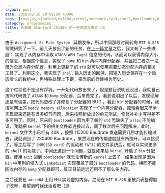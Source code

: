 ```yaml
---
layout: post
date: 2018-02-16 20:09:00 +0800
tags: [rust,os,stanford,cs140e,kernel,hardware,rpi3,shell,bootloader,mit 6.828,atags]
category: programming
title: 近来做 Stanford CS140e 的一些进展和思考（3）
---
```


由于 `Assignment 2: File System ` 延期发布，所以中间那段时间转向 `MIT 6.828` 稍微研究了一下。前几天放出了新的任务，在[上一篇文章](/programming/2018/02/06/thoughts-on-stanford-cs140e-2/)之后，我又有了一些进展： 实现了从内存中读取 `ATAGS(ARM Tags)` 信息的代码，从而可以获得内存大小的信息，根据这个信息，实现了 `bump` 和 `bin` 两种内存分配器，并且把二者之一注册为全局内存分配器，利用上更新了的 `std` 就可以使用需要动态分配内存的相关工具了。利用这个，我实现了 `shell` 输入历史的回溯，把输入历史保存在一个动态增长的数组中，再特殊处理上下键，把当前的行替换为历史。

这个过程也不是没有踩坑。一开始代码放出来了，但是题目说明还没出，我就自己按照代码做了 `ATAGS` 和 `bump` 分配器，后来做完了，看到说明出了以后，发现理解还是有偏差，把代码更改了并修复了分配器的 BUG 。看到 `bin` 分配器的时候，我按照网上的 `buddy memory allocation` 实现了一个内存分配器，原理看起来简单实现起来还是有很多细节问题，后来按照新放出的单元测试，修修补补才写得差不多可用了。同时，原来的 `bootloader` 因为用了新的 `std` 而缺失了 `alloc` 不能编译，我就把 `kernel` 下的相关文件软连接过去，调了数次后把问题解决。此时， `kernel` 文件大小已经有 40K ，按照 115200 Baudrate 发送需要几秒才能传输过去，我就调到了 230400 Baudrate ，果然现在的传输速度就有所提升，可以接受了。等之后写了 `EMMC(SD card)` 的驱动和 `FAT32` 的文件系统后，就可以实现更多的 `shell` 的功能了。中间还遇到一个问题，就是如果给 `kernel` 开启了 `bin` 分配器，使用 `exit` 回到 `bootloader` 就无法传新的 `kernel` 上去了，结果发现是因为 `bin` 中用到的侵入式 `LinkedList` 实现覆盖了部分 `bootloader` 的代码，换回不能回收内存的 `bump` 分配器即可，反正目前远远还用不了那么多内存。

之后还要在 `aarch64` 上用 `MMU` 实现虚拟内存，之前在 `MIT 6.828` 里被页表整得脑子眩晕，希望到时我还活着吧（逃
